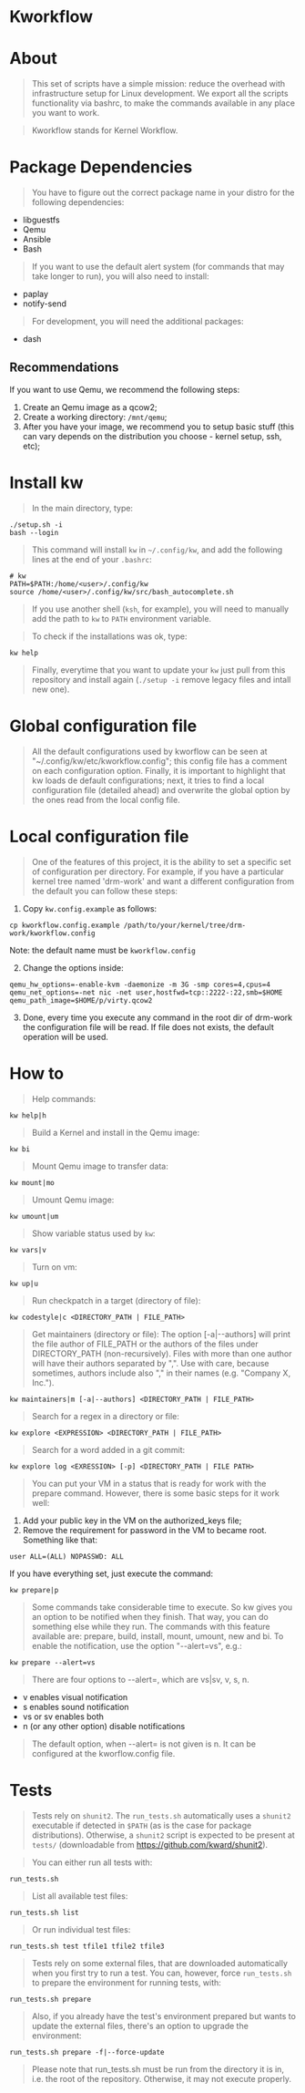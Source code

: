 # Kworkflow

# About

> This set of scripts have a simple mission: reduce the overhead with
infrastructure setup for Linux development. We export all the scripts
functionality via bashrc, to make the commands available in any place you want
to work.

> Kworkflow stands for Kernel Workflow.

# Package Dependencies

> You have to figure out the correct package name in your distro for the
following dependencies:

* libguestfs
* Qemu
* Ansible
* Bash

> If you want to use the default alert system (for commands that may take longer
to run), you will also need to install:

* paplay
* notify-send

> For development, you will need the additional packages:

* dash

## Recommendations

If you want to use Qemu, we recommend the following steps:

1) Create an Qemu image as a qcow2;
2) Create a working directory: `/mnt/qemu`;
3) After you have your image, we recommend you to setup basic stuff (this
   can vary depends on the distribution you choose - kernel setup, ssh, etc);

# Install kw

> In the main directory, type:

```
./setup.sh -i
bash --login
```

> This command will install `kw` in
`~/.config/kw`, and add the following lines at the end of
your `.bashrc`:

```
# kw
PATH=$PATH:/home/<user>/.config/kw
source /home/<user>/.config/kw/src/bash_autocomplete.sh
```

> If you use another shell (`ksh`, for example), you will need to manually add
the path to `kw` to `PATH` environment variable.

> To check if the installations was ok, type:

```
kw help
```

> Finally, everytime that you want to update your `kw` just
pull from this repository and install again (`./setup -i` remove legacy files
and intall new one).

# Global configuration file

> All the default configurations used by kworflow can be seen at
"~/.config/kw/etc/kworkflow.config"; this config file has a comment on each
configuration option. Finally, it is important to highlight that kw loads de
default configurations; next, it tries to find a local configuration file
(detailed ahead) and overwrite the global option by the ones read from the
local config file.

# Local configuration file

> One of the features of this project, it is the ability to set a specific set
of configuration per directory. For example, if you have a particular kernel
tree named 'drm-work' and want a different configuration from the default you
can follow these steps:

1) Copy `kw.config.example` as follows:

```
cp kworkflow.config.example /path/to/your/kernel/tree/drm-work/kworkflow.config
```
Note: the default name must be `kworkflow.config`

2) Change the options inside:

```
qemu_hw_options=-enable-kvm -daemonize -m 3G -smp cores=4,cpus=4
qemu_net_options=-net nic -net user,hostfwd=tcp::2222-:22,smb=$HOME
qemu_path_image=$HOME/p/virty.qcow2
```

3) Done, every time you execute any command in the root dir of drm-work the
configuration file will be read. If file does not exists, the default operation
will be used.

# How to

> Help commands:

```
kw help|h
```

> Build a Kernel and install in the Qemu image:

```
kw bi
```

> Mount Qemu image to transfer data:

```
kw mount|mo
```

> Umount Qemu image:

```
kw umount|um
```

> Show variable status used by `kw`:

```
kw vars|v
```

> Turn on vm:

```
kw up|u
```

> Run checkpatch in a target (directory of file):

```
kw codestyle|c <DIRECTORY_PATH | FILE_PATH>
```

> Get maintainers (directory or file):
> The option [-a|--authors] will print the file author of FILE_PATH or
> the authors of the files under DIRECTORY_PATH (non-recursively). Files
> with more than one author will have their authors separated by ",".
> Use with care, because sometimes, authors include also "," in their
> names (e.g. "Company X, Inc.").
```
kw maintainers|m [-a|--authors] <DIRECTORY_PATH | FILE_PATH>
```

> Search for a regex in a directory or file:

```
kw explore <EXPRESSION> <DIRECTORY_PATH | FILE_PATH>
```

> Search for a word added in a git commit:

```
kw explore log <EXRESSION> [-p] <DIRECTORY_PATH | FILE PATH>
```

> You can put your VM in a status that is ready for work with the prepare
command. However, there is some basic steps for it work well:

1. Add your public key in the VM on the authorized_keys file;
2. Remove the requirement for password in the VM to became root. Something like
  that:

```
user ALL=(ALL) NOPASSWD: ALL
```

If you have everything set, just execute the command:

```
kw prepare|p
```

> Some commands take considerable time to execute. So kw gives you an option to
> be notified when they finish. That way, you can do something else while they
> run. The commands with this feature available are: prepare, build, install,
> mount, umount, new and bi. To enable the notification, use the option
> "--alert=vs", e.g.:

```
kw prepare --alert=vs
```

> There are four options to --alert=, which are vs|sv, v, s, n.
- v enables visual notification
- s enables sound notification
- vs or sv enables both
- n (or any other option) disable notifications

> The default option, when --alert= is not given is n. It can be configured at
> the kworflow.config file.

# Tests

> Tests rely on `shunit2`. The `run_tests.sh` automatically uses a
> `shunit2` executable if detected in `$PATH` (as is the case for
> package distributions).  Otherwise, a `shunit2` script is expected to
> be present at `tests/` (downloadable from https://github.com/kward/shunit2).

> You can either run all tests with:

```
run_tests.sh
```

> List all available test files:

```
run_tests.sh list
```

> Or run individual test files:

```
run_tests.sh test tfile1 tfile2 tfile3
```

> Tests rely on some external files, that are downloaded automatically when you
> first try to run a test. You can, however, force `run_tests.sh` to prepare
> the environment for running tests, with:

```
run_tests.sh prepare
```

> Also, if you already have the test's environment prepared but wants to update
> the external files, there's an option to upgrade the environment:

```
run_tests.sh prepare -f|--force-update
```

> Please note that run_tests.sh must be run from the directory it is in, i.e.
the root of the repository. Otherwise, it may not execute properly.
